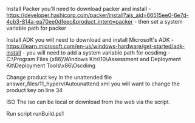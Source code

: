 Install Packer
you'll need to download packer and install - https://developer.hashicorp.com/packer/install?ajs_aid=66515ee0-6e7d-4cb3-814a-ea70ee0dfeec&product_intent=packer - then set a system variable path for packer

Install ADK
you will need to download and install Microsoft's ADK - https://learn.microsoft.com/en-us/windows-hardware/get-started/adk-install - you will need to add a system variable path for ocsdimg - C:\Program Files (x86)\Windows Kits\10\Assessment and Deployment Kit\Deployment Tools\x86\Oscdimg

Change product key
in the unattended file answer_files/11_hyperv/Autounattend.xml you will want to change the product key on line 34

ISO
The iso can be local or download from the web via the script.

Run script
runBuild.ps1


